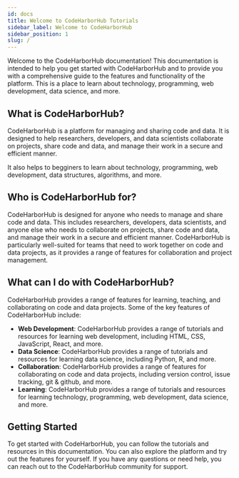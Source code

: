 ```yaml
---
id: docs
title: Welcome to CodeHarborHub Tutorials
sidebar_label: Welcome to CodeHarborHub 
sidebar_position: 1
slug: /
---
```


Welcome to the CodeHarborHub documentation! This documentation is intended to help you get started with CodeHarborHub and to provide you with a comprehensive guide to the features and functionality of the platform. This is a place to learn about technology, programming, web development, data science, and more.

## What is CodeHarborHub?

CodeHarborHub is a platform for managing and sharing code and data. It is designed to help researchers, developers, and data scientists collaborate on projects, share code and data, and manage their work in a secure and efficient manner.

It also helps to begginers to learn about technology, programming, web development, data structures, algorithms, and more.

## Who is CodeHarborHub for?

CodeHarborHub is designed for anyone who needs to manage and share code and data. This includes researchers, developers, data scientists, and anyone else who needs to collaborate on projects, share code and data, and manage their work in a secure and efficient manner. CodeHarborHub is particularly well-suited for teams that need to work together on code and data projects, as it provides a range of features for collaboration and project management.

## What can I do with CodeHarborHub?

CodeHarborHub provides a range of features for learning, teaching, and collaborating on code and data projects. Some of the key features of CodeHarborHub include:

- **Web Development**: CodeHarborHub provides a range of tutorials and resources for learning web development, including HTML, CSS, JavaScript, React, and more.
- **Data Science**: CodeHarborHub provides a range of tutorials and resources for learning data science, including Python, R, and more.
- **Collaboration**: CodeHarborHub provides a range of features for collaborating on code and data projects, including version control, issue tracking, git & github, and more.
- **Learning**: CodeHarborHub provides a range of tutorials and resources for learning technology, programming, web development, data science, and more.

## Getting Started

To get started with CodeHarborHub, you can follow the tutorials and resources in this documentation. You can also explore the platform and try out the features for yourself. If you have any questions or need help, you can reach out to the CodeHarborHub community for support.